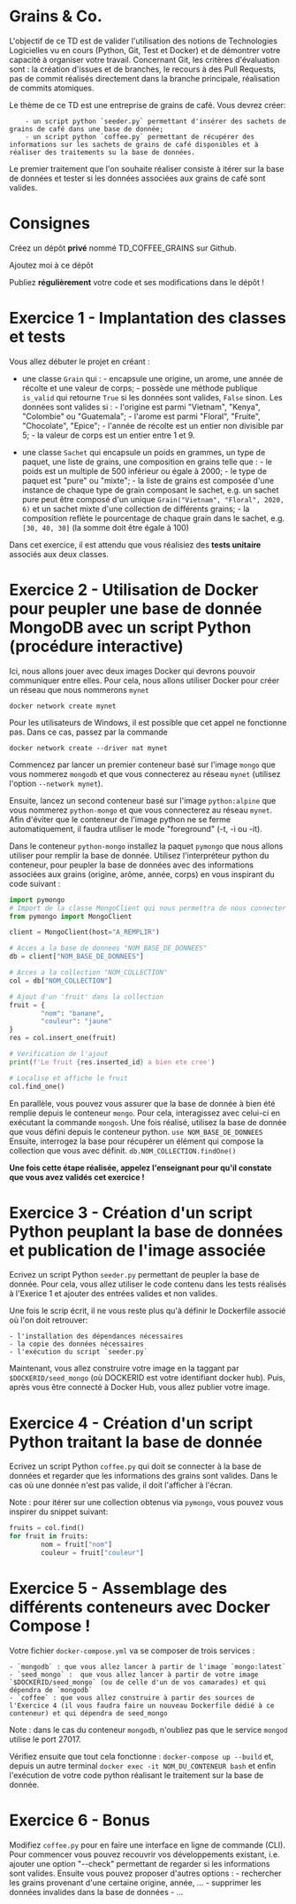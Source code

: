 # Grains & Co.

L'objectif de ce TD est de valider l'utilisation des notions de Technologies Logicielles vu en cours (Python, Git, Test et Docker) et de démontrer votre capacité à organiser votre travail. Concernant Git, les critères d'évaluation sont : la création d'issues et de branches, le recours à des Pull Requests, pas de commit réalisés directement dans la branche principale, réalisation de commits atomiques.

Le thème de ce TD est une entreprise de grains de café. Vous devrez créer:

        - un script python `seeder.py` permettant d'insérer des sachets de grains de café dans une base de donnée;
        - un script python `coffee.py` permettant de récupérer des informations sur les sachets de grains de café disponibles et à réaliser des traitements su la base de données.

Le premier traitement que l'on souhaite réaliser consiste à itérer sur la base de données et tester si les données associées aux grains de café sont valides.

# Consignes

Créez un dépôt **privé** nommé TD_COFFEE_GRAINS sur Github.

Ajoutez moi à ce dépôt

Publiez **régulièrement** votre code et ses modifications dans le dépôt !

# Exercice 1 - Implantation des classes et tests

Vous allez débuter le projet en créant :

- une classe `Grain` qui  :
        - encapsule une origine, un arome, une année de récolte et une valeur de corps;
        - possède une méthode publique `is_valid` qui retourne `True` si les données sont valides, `False` sinon.
Les données sont valides si :
        - l'origine est parmi "Vietnam", "Kenya", "Colombie" ou "Guatemala";
        - l'arome est parmi "Floral", "Fruite", "Chocolate", "Epice";
        - l'année de récolte est un entier non divisible par 5;
        - la valeur de corps est un entier entre 1 et 9.

- une classe `Sachet` qui encapsule un poids en grammes, un type de paquet, une liste de grains, une composition en grains telle que :
        - le poids est un multiple de 500 inférieur ou égale à 2000;
        - le type de paquet est "pure" ou "mixte";
        - la liste de grains est composée d'une instance de chaque type de grain composant le sachet, e.g. un sachet pure peut être composé d'un unique `Grain("Vietnam", "Floral", 2020, 6)` et un sachet mixte d'une collection de différents grains;
        - la composition reflète le pourcentage de chaque grain dans le sachet, e.g. `[30, 40, 30]` (la somme doit être égale à 100) 

Dans cet exercice, il est attendu que vous réalisiez des **tests unitaire** associés aux deux classes.

# Exercice 2 - Utilisation de Docker pour peupler une base de donnée MongoDB avec un script Python (procédure interactive)

Ici, nous allons jouer avec deux images Docker qui devrons pouvoir communiquer entre elles.
Pour cela, nous allons utiliser Docker pour créer un réseau que nous nommerons `mynet`

```
docker network create mynet
```

Pour les utilisateurs de Windows, il est possible que cet appel ne fonctionne pas. Dans ce cas, passez par la commande

```
docker network create --driver nat mynet
```

Commencez par lancer un premier conteneur basé sur l'image `mongo` que vous nommerez `mongodb` et que vous connecterez au réseau `mynet` (utilisez l'option `--network mynet`).

Ensuite, lancez un second conteneur basé sur l'image `python:alpine` que vous nommerez `python-mongo` et que vous connecterez au réseau `mynet`. Afin d'éviter que le conteneur de l'image python ne se ferme automatiquement, il faudra utiliser le mode "foreground" (-t, -i ou -it).

Dans le conteneur `python-mongo` installez la paquet `pymongo` que nous allons utiliser pour remplir la base de donnée.
Utilisez l'interpréteur python du conteneur, pour peupler la base de données avec des informations associées aux grains (origine, arôme, année, corps)  en vous inspirant du code suivant :

```python
import pymongo
# Import de la classe MongoClient qui nous permettra de nous connecter a la base de donnees MongoDB
from pymongo import MongoClient

client = MongoClient(host="A_REMPLIR")

# Acces a la base de donnees "NOM_BASE_DE_DONNEES"
db = client["NOM_BASE_DE_DONNEES"]

# Acces a la collection "NOM_COLLECTION"
col = db["NOM_COLLECTION"]

# Ajout d'un 'fruit' dans la collection
fruit = {
        "nom": "banane",
        "couleur": "jaune"
}
res = col.insert_one(fruit)

# Verification de l'ajout
print(f'Le fruit {res.inserted_id} a bien ete cree')

# Localise et affiche le fruit
col.find_one()
```

En parallèle, vous pouvez vous assurer que la base de donnée à bien été remplie depuis le conteneur `mongo`.
Pour cela, interagissez avec celui-ci en exécutant la commande `mongosh`.
Une fois réalisé, utilisez la base de donnée que vous défini depuis le conteneur python.
`use NOM_BASE_DE_DONNEES`
Ensuite, interrogez la base pour récupérer un élément qui compose la collection que vous avec définit.
`db.NOM_COLLECTION.findOne()`

**Une fois cette étape réalisée, appelez l'enseignant pour qu'il constate que vous avez validés cet exercice !**

# Exercice 3 - Création d'un script Python peuplant la base de données et publication de l'image associée

Ecrivez un script Python `seeder.py` permettant de peupler la base de donnée.
Pour cela, vous allez utiliser le code contenu dans les tests réalisés à l'Exerice 1 et ajouter des entrées valides et non valides.

Une fois le scrip écrit, il ne vous reste plus qu'à définir le Dockerfile associé où l'on doit retrouver:

    - l'installation des dépendances nécessaires
    - la copie des données nécessaires
    - l'exécution du script `seeder.py`

Maintenant, vous allez construire votre image en la taggant par `$DOCKERID/seed_mongo` (où DOCKERID est votre identifiant docker hub).
Puis, après vous être connecté à Docker Hub, vous allez publier votre image.

# Exercice 4 - Création d'un script Python traitant la base de donnée

Ecrivez un script Python `coffee.py` qui doit se connecter à la base de données et regarder que les informations des grains sont valides.
Dans le cas où une donnée n'est pas valide, il doit l'afficher à l'écran.

Note : pour itérer sur une collection obtenus via `pymongo`, vous pouvez vous inspirer du snippet suivant:

```python
fruits = col.find()
for fruit in fruits:
        nom = fruit["nom"]
        couleur = fruit["couleur"]
```

# Exercice 5 - Assemblage des différents conteneurs avec Docker Compose !

Votre fichier `docker-compose.yml` va se composer de trois services :

    - `mongodb` : que vous allez lancer à partir de l'image `mongo:latest`
    - `seed_mongo` :  que vous allez lancer à partir de votre image `$DOCKERID/seed_mongo` (ou de celle d'un de vos camarades) et qui dépendra de `mongodb`
    - `coffee` : que vous allez construire à partir des sources de l'Exercice 4 (il vous faudra faire un nouveau Dockerfile dédié à ce conteneur) et qui dépendra de seed_mongo

Note : dans le cas du conteneur `mongodb`, n'oubliez pas que le service `mongod` utilise le port 27017.

Vérifiez ensuite que tout cela fonctionne :
`docker-compose up --build`
et, depuis un autre terminal
`docker exec -it NOM_DU_CONTENEUR bash`
et enfin l'exécution de votre code python réalisant le traitement sur la base de donnée.

# Exercice 6 - Bonus 

Modifiez `coffee.py` pour en faire une interface en ligne de commande (CLI).
Pour commencer vous pouvez recouvrir vos développements existant, i.e. ajouter une option "--check" permettant de regarder si les informations sont valides.
Ensuite vous pouvez proposer d'autres options :
    - rechercher les grains provenant d'une certaine origine, année, ...
    - supprimer les données invalides dans la base de données
    - ...
